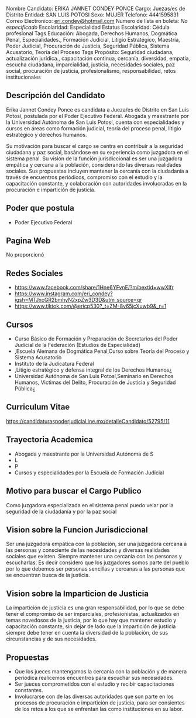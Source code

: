 Nombre Candidato: ERIKA JANNET CONDEY PONCE
Cargo: Juezas/es de Distrito
Entidad: SAN LUIS POTOSI
Sexo: MUJER
Telefono: 4441595831
Correo Electronico: eri.condey@hotmail.com
Numero de lista en boleta: *No especificado*
Escolaridad: Especialidad
Estatus Escolaridad: Cédula profesional
Tags Educación: Abogada, Derechos Humanos, Dogmática Penal, Especialidades., Formación Judicial, Litigio Estratégico, Maestría, Poder Judicial, Procuración de Justicia, Seguridad Pública, Sistema Acusatorio, Teoría del Proceso
Tags Propósito: Seguridad ciudadana, actualización jurídica., capacitación continua, cercanía, diversidad, empatía, escucha ciudadana, imparcialidad, justicia, necesidades sociales, paz social, procuración de justicia, profesionalismo, responsabilidad, retos institucionales


## Descripción del Candidato 

Erika Jannet Condey Ponce es candidata a Jueza/es de Distrito en San Luis Potosí, postulada por el Poder Ejecutivo Federal. Abogada y maestrante por la Universidad Autónoma de San Luis Potosí, cuenta con especialidades y cursos en áreas como formación judicial, teoría del proceso penal, litigio estratégico y derechos humanos. 

Su motivación para buscar el cargo se centra en contribuir a la seguridad ciudadana y paz social, basándose en su experiencia como juzgadora en el sistema penal. Su visión de la función jurisdiccional es ser una juzgadora empática y cercana a la población, considerando las diversas realidades sociales. Sus propuestas incluyen mantener la cercanía con la ciudadanía a través de encuentros periódicos, compromiso con el estudio y la capacitación constante, y colaboración con autoridades involucradas en la procuración e impartición de justicia.


## Poder que postula

- Poder Ejecutivo Federal


## Pagina Web

No proporcionó


## Redes Sociales

- https://www.facebook.com/share/1Hne6YFvnE/?mibextid=wwXIfr
- https://www.instagram.com/eri_condey?igsh=MTJxcGR2bmhyN2xpZw3D3D&utm_source=qr
- https://www.tiktok.com/@ericp530?_t=ZM-8v65jcXuwb9&_r=1


## Cursos

- Curso Básico de Formación y Preparación de Secretarios del Poder Judicial de la Federación (Estudios de Especialidad)
- ,Escuela Alemana de Dogmática Penal,Curso sobre Teoría del Proceso y Sistema Acusatorio
- Instituto de la Judicatura Federal
- ,Litigio estratégico y defensa integral de los Derechos Humanos¿
- Universidad Autónoma de San Luis Potosí,Seminario en Derechos Humanos, Victimas del Delito, Procuración de Justicia y Seguridad Pública¿


## Curriculum Vitae

https://candidaturaspoderjudicial.ine.mx/detalleCandidato/52795/11


## Trayectoria Academica

- Abogada y maestrante por la Universidad Autónoma de S
- L
- P
- Cursos y especialidades por la Escuela de Formación Judicial


## Motivo para buscar el Cargo Publico

Como juzgadora especializada en el sistema penal puedo velar por la seguridad de la ciudadanía y por la paz social


## Vision sobre la Funcion Jurisdiccional

Ser una juzgadora empática con la población, ser una juzgadora cercana a las personas y consciente de las necesidades y diversas realidades sociales que existen. Siempre mantener una cercanía con las personas y escucharlas. Es decir considero que los juzgadores somos parte del pueblo por lo que debemos ser personas sencillas y cercanas a las personas que se encuentran busca de la justicia.


## Vision sobre la Imparticion de Justicia

La impartición de justicia es una gran responsabilidad, por lo que se debe tener el compromiso de ser imparciales, profesionistas, actualizados en temas novedosos de la justicia, por lo que hay que mantener estudio y capacitación constante, sin dejar de lado que la impartición de justicia siempre debe tener en cuenta la diversidad de la población, de sus circunstancias y de sus necesidades.


## Propuestas

- Que los jueces mantengamos la cercanía con la población y de manera periódica realicemos encuentros para escuchar sus necesidades.
- Ser jueces comprometidos con el estudio y recibir capacitaciones constantes.
- Involucrarse con de las diversas autoridades que son parte en los procesos de procuración e impartición de justicia, para ser consientes de los retos a los que se enfrentan las como instituciones en su labor.

